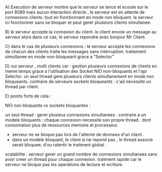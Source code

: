 A) 
Execution de serveur montre que le serveur se lance et ecoute sur le port 8089 
mais aucun interaction directe , le serveur est en attente de connexions clients. 
tout en fonctionnant en mode non bloquant. 
le serveur ici fonctionner sans se bloquer et peut gerer plusieurs clients simultanee. 

B) 
le serveur accepte la connexion du client. 
le client envoie un message au serveur alors dans ce cas, le serveur repondre avec 
bonjour Mr Client.


C) 
dans le cas de plusieurs connexions : 
le serveur accepte les connexions de chacun des clients
traite les messages sans interruption.
traitement simultanee en mode non-bloqueant grace a "Selector"

D)
oui serveur , multi clients car : 
gestion plusieurs connexions de clients en meme temps
grace a l'utilisation des Socket NIO non-bloquants et l'api Selector.
un seul thread gere plusieurs clients simultanement en mode non bloqueants.
contraire de serveurs sockets bloqueants : c'ad necessite un thread par client. 

E)
points forts de cela : 

NIO non bloquants vs sockets bloquantes : 

un seul thread : gerer plusieus connexions simultanees . 
contraire a un modele bloquants : chaque connexion necessite son propre thread .
dont consomation plus de ressources memoire et processeur. 

- serveur ne se bloque pas lors de l'attente de donnees d'un client .
- dans un modele bloquant, le client si ne repond pas , le thread associe serait bloquee, d'ou ralentir le traitment global . 

scalabilite : serveur gerer un grand nombre de connexions simultanees sans avoir creer un thread pour chaque connexion.
traitment rapide car le serveur ne bloque pas les operations de lecture et ecriture.
